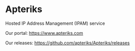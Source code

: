 # Apteriks
Hosted IP Address Management (IPAM) service

Our portal: https://www.apteriks.com

Our releases: https://github.com/apteriks/Apteriks/releases
